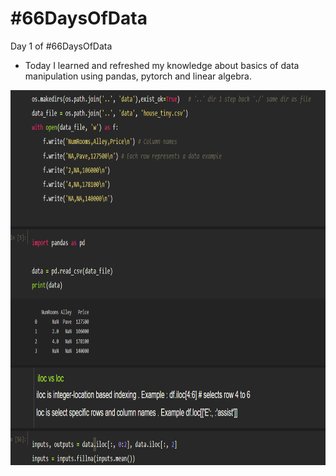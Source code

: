 # #66DaysOfData

Day 1 of #66DaysOfData
  * Today I learned and refreshed my knowledge about basics of data manipulation using pandas, pytorch and linear algebra.
  <img src="./images/Day1.png" height = "600" width="800">

